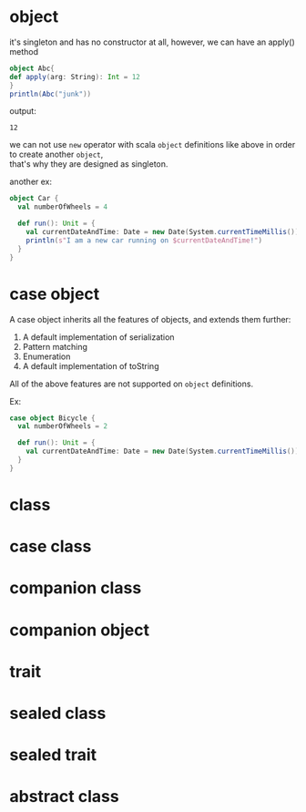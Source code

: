 # object
it's singleton and has no constructor at all, however, we can have an apply() method
```scala
object Abc{
def apply(arg: String): Int = 12
}
println(Abc("junk"))
```
output:
```
12
```
we can not use `new` operator with scala `object` definitions like above in order to create another `object`,  
that's why they are designed as singleton.  

another ex:
```scala
object Car {
  val numberOfWheels = 4

  def run(): Unit = {
    val currentDateAndTime: Date = new Date(System.currentTimeMillis())
    println(s"I am a new car running on $currentDateAndTime!")
  }
}
```

# case object
A case object inherits all the features of objects, and extends them further:  

1. A default implementation of serialization
2. Pattern matching
3. Enumeration
4. A default implementation of toString

All of the above features are not supported on `object` definitions.  

Ex:
```scala
case object Bicycle {
  val numberOfWheels = 2

  def run(): Unit = {
    val currentDateAndTime: Date = new Date(System.currentTimeMillis())
  }
}
```

# class

# case class

# companion class

# companion object

# trait

# sealed class

# sealed trait

# abstract class
